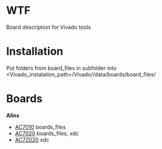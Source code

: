 # WTF

Board description for Vivado tools

# Installation

Put folders from board_files in subfolder into <Vivado_instalation_path>/Vivado/<Version>/data/boards/board_files/

# Boards

**Alinx**

* [AC7010](https://www.alinx.com/en/detail/544) boards_files
* [AC7020](https://www.alinx.com/en/detail/289) boards_files, xdc
* [AC7Z020](https://www.alinx.com/en/detail/296) xdc

